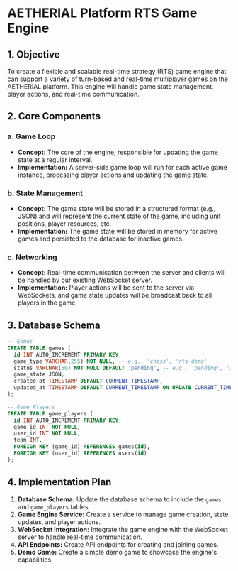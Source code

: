 # AETHERIAL Platform RTS Game Engine

## 1. Objective

To create a flexible and scalable real-time strategy (RTS) game engine that can support a variety of turn-based and real-time multiplayer games on the AETHERIAL platform. This engine will handle game state management, player actions, and real-time communication.

## 2. Core Components

### a. Game Loop

- **Concept:** The core of the engine, responsible for updating the game state at a regular interval.
- **Implementation:** A server-side game loop will run for each active game instance, processing player actions and updating the game state.

### b. State Management

- **Concept:** The game state will be stored in a structured format (e.g., JSON) and will represent the current state of the game, including unit positions, player resources, etc.
- **Implementation:** The game state will be stored in memory for active games and persisted to the database for inactive games.

### c. Networking

- **Concept:** Real-time communication between the server and clients will be handled by our existing WebSocket server.
- **Implementation:** Player actions will be sent to the server via WebSockets, and game state updates will be broadcast back to all players in the game.

## 3. Database Schema

```sql
-- Games
CREATE TABLE games (
  id INT AUTO_INCREMENT PRIMARY KEY,
  game_type VARCHAR(255) NOT NULL, -- e.g., 'chess', 'rts_demo'
  status VARCHAR(50) NOT NULL DEFAULT 'pending', -- e.g., 'pending', 'in_progress', 'completed'
  game_state JSON,
  created_at TIMESTAMP DEFAULT CURRENT_TIMESTAMP,
  updated_at TIMESTAMP DEFAULT CURRENT_TIMESTAMP ON UPDATE CURRENT_TIMESTAMP
);

-- Game Players
CREATE TABLE game_players (
  id INT AUTO_INCREMENT PRIMARY KEY,
  game_id INT NOT NULL,
  user_id INT NOT NULL,
  team INT,
  FOREIGN KEY (game_id) REFERENCES games(id),
  FOREIGN KEY (user_id) REFERENCES users(id)
);
```

## 4. Implementation Plan

1.  **Database Schema:** Update the database schema to include the `games` and `game_players` tables.
2.  **Game Engine Service:** Create a service to manage game creation, state updates, and player actions.
3.  **WebSocket Integration:** Integrate the game engine with the WebSocket server to handle real-time communication.
4.  **API Endpoints:** Create API endpoints for creating and joining games.
5.  **Demo Game:** Create a simple demo game to showcase the engine's capabilities.

